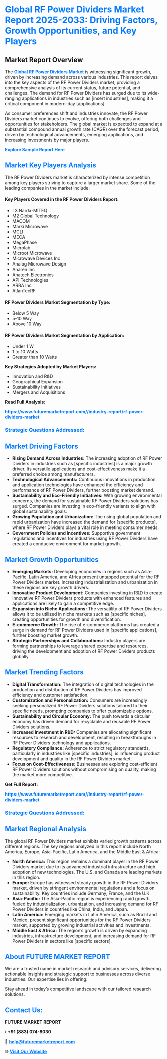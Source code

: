 <h1 style="color: #007BFF;">Global RF Power Dividers Market Report 2025-2033: Driving Factors, Growth Opportunities, and Key Players</h1>

<section id="overview">
<h2>Market Report Overview</h2>
<p>The <a href="https://www.futuremarketreport.com//industry-report/rf-power-dividers-market" style="color: #007BFF; text-decoration: none;"><strong>Global RF Power Dividers Market</strong></a> is witnessing significant growth, driven by increasing demand across various industries. This report delves into the key aspects of the RF Power Dividers market, providing a comprehensive analysis of its current status, future potential, and challenges. The demand for RF Power Dividers has surged due to its wide-ranging applications in industries such as [insert industries], making it a critical component in modern-day [applications].</p>
<p>As consumer preferences shift and industries innovate, the RF Power Dividers market continues to evolve, offering both challenges and opportunities for stakeholders. The global market is expected to expand at a substantial compound annual growth rate (CAGR) over the forecast period, driven by technological advancements, emerging applications, and increasing investments by major players.</p>
</section>

<section id="overview">
<p><a href="https://www.futuremarketreport.com//request-sample/reportId=47422" style="color: #007BFF; text-decoration: none;"><strong>Explore Sample Report Here</strong></a></p>
</section>

<section id="key-players">
<h2 style="color: #007BFF;">Market Key Players Analysis</h2>
<p>The RF Power Dividers market is characterized by intense competition among key players striving to capture a larger market share. Some of the leading companies in the market include:</p>
<h4>Key Players Covered in the RF Power Dividers Report:</h4>
<ul><li>L3 Narda-MITEQ</li><li>M2 Global Technology</li><li>MACOM</li><li>Marki Microwave</li><li>MCLI</li><li>MECA</li><li>MegaPhase</li><li>Microlab</li><li>Microot Microwave</li><li>Microwave Devices Inc</li><li>Analog Microwave Design</li><li>Anaren Inc</li><li>Anatech Electronics</li><li>API Technologies</li><li>ARRA Inc</li><li>AtlanTecRF</li></ul>
<h4>RF Power Dividers Market Segmentation by Type:</h4>
<ul><li>Below 5 Way</li><li>5-10 Way</li><li>Above 10 Way</li></ul>

<h4>RF Power Dividers Market Segmentation by Application:</h4>
<ul><li>Under 1 W</li><li>1 to 10 Watts</li><li>Greater than 10 Watts</li></ul>
<p><strong>Key Strategies Adopted by Market Players:</strong></p>
<ul>
<li>Innovation and R&D</li>
<li>Geographical Expansion</li>
<li>Sustainability Initiatives</li>
<li>Mergers and Acquisitions</li>
</ul>
</section>

<section>
<p><strong>Read Full Analysis: </strong></p><a href="https://www.futuremarketreport.com//industry-report/rf-power-dividers-market" style="color: #007BFF; text-decoration: none;"><strong>https://www.futuremarketreport.com//industry-report/rf-power-dividers-market</strong></a>
<h3 style="color: #007BFF;">Strategic Questions Addressed:</h3>
</section>

<section id="driving-factors">
<h2 style="color: #007BFF;">Market Driving Factors</h2>
<ul>
<li><strong>Rising Demand Across Industries:</strong> The increasing adoption of RF Power Dividers in industries such as [specific industries] is a major growth driver. Its versatile applications and cost-effectiveness make it a preferred choice among manufacturers.</li>
<li><strong>Technological Advancements:</strong> Continuous innovations in production and application technologies have enhanced the efficiency and performance of RF Power Dividers, further boosting market demand.</li>
<li><strong>Sustainability and Eco-Friendly Initiatives:</strong> With growing environmental concerns, the demand for sustainable RF Power Dividers solutions has surged. Companies are investing in eco-friendly variants to align with global sustainability goals.</li>
<li><strong>Growing Population and Urbanization:</strong> The rising global population and rapid urbanization have increased the demand for [specific products], where RF Power Dividers plays a vital role in meeting consumer needs.</li>
<li><strong>Government Policies and Incentives:</strong> Supportive government regulations and incentives for industries using RF Power Dividers have created a conducive environment for market growth.</li>
</ul>
</section>

<section id="growth-opportunities">
<h2 style="color: #007BFF;">Market Growth Opportunities</h2>
<ul>
<li><strong>Emerging Markets:</strong> Developing economies in regions such as Asia-Pacific, Latin America, and Africa present untapped potential for the RF Power Dividers market. Increasing industrialization and urbanization in these regions are key growth drivers.</li>
<li><strong>Innovative Product Development:</strong> Companies investing in R&D to create innovative RF Power Dividers products with enhanced features and applications are likely to gain a competitive edge.</li>
<li><strong>Expansion into Niche Applications:</strong> The versatility of RF Power Dividers allows it to be utilized in niche markets such as [specific niches], creating opportunities for growth and diversification.</li>
<li><strong>E-commerce Growth:</strong> The rise of e-commerce platforms has created a surge in demand for RF Power Dividers used in [specific applications], further boosting market growth.</li>
<li><strong>Strategic Partnerships and Collaborations:</strong> Industry players are forming partnerships to leverage shared expertise and resources, driving the development and adoption of RF Power Dividers products globally.</li>
</ul>
</section>

<section id="trending-factors">
<h2 style="color: #007BFF;">Market Trending Factors</h2>
<ul>
<li><strong>Digital Transformation:</strong> The integration of digital technologies in the production and distribution of RF Power Dividers has improved efficiency and customer satisfaction.</li>
<li><strong>Customization and Personalization:</strong> Consumers are increasingly seeking personalized RF Power Dividers solutions tailored to their specific needs, prompting companies to offer customizable options.</li>
<li><strong>Sustainability and Circular Economy:</strong> The push towards a circular economy has driven demand for recyclable and reusable RF Power Dividers solutions.</li>
<li><strong>Increased Investment in R&D:</strong> Companies are allocating significant resources to research and development, resulting in breakthroughs in RF Power Dividers technology and applications.</li>
<li><strong>Regulatory Compliance:</strong> Adherence to strict regulatory standards, particularly in industries like [specific industries], is influencing product development and quality in the RF Power Dividers market.</li>
<li><strong>Focus on Cost-Effectiveness:</strong> Businesses are exploring cost-efficient RF Power Dividers solutions without compromising on quality, making the market more competitive.</li>
</ul>
</section>

<section>
<p><strong>Get Full Report: </strong></p><a href="https://www.futuremarketreport.com//industry-report/rf-power-dividers-market" style="color: #007BFF; text-decoration: none;"><strong>https://www.futuremarketreport.com//industry-report/rf-power-dividers-market</strong></a>
<h3 style="color: #007BFF;">Strategic Questions Addressed:</h3>
</section>


<section id="regional-analysis">
<h2 style="color: #007BFF;">Market Regional Analysis</h2>
<p>The global RF Power Dividers market exhibits varied growth patterns across different regions. The key regions analyzed in this report include North America, Europe, Asia-Pacific, Latin America, and the Middle East & Africa:</p>
<ul>
<li><strong>North America:</strong> This region remains a dominant player in the RF Power Dividers market due to its advanced industrial infrastructure and high adoption of new technologies. The U.S. and Canada are leading markets in this region.</li>
<li><strong>Europe:</strong> Europe has witnessed steady growth in the RF Power Dividers market, driven by stringent environmental regulations and a focus on sustainability. Key countries include Germany, France, and the U.K.</li>
<li><strong>Asia-Pacific:</strong> The Asia-Pacific region is experiencing rapid growth, fueled by industrialization, urbanization, and increasing demand for RF Power Dividers in countries like China, India, and Japan.</li>
<li><strong>Latin America:</strong> Emerging markets in Latin America, such as Brazil and Mexico, present significant opportunities for the RF Power Dividers market, supported by growing industrial activities and investments.</li>
<li><strong>Middle East & Africa:</strong> The region’s growth is driven by expanding industries, infrastructure development, and increasing demand for RF Power Dividers in sectors like [specific sectors].</li>
</ul>
</section>

<footer>
<h2 style="color: #007BFF;">About FUTURE MARKET REPORT</h2>
<p>We are a trusted name in market research and advisory services, delivering actionable insights and strategic support to businesses across diverse industries. Our expertise lies in offering:</p>

<p>Stay ahead in today’s competitive landscape with our tailored research solutions.</p>

<h2 style="color: #007BFF;">Contact Us:</h2>
<p><strong>FUTURE MARKET REPORT</strong></p>
<p>📞 <strong>+91 (883) 074-8030</strong></p>
<p>📧 <strong><a href="mailto:help@futuremarketreport.com" style="color: #007BFF;">help@futuremarketreport.com</a></strong></p>
<p>🌐 <strong><a href="https://www.futuremarketreport.com/" style="color: #007BFF;">Visit Our Website</a></strong></p>
</footer>